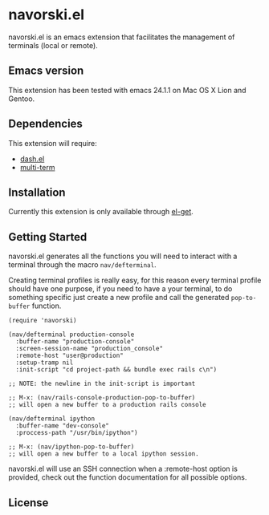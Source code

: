 # navorski.el

navorski.el is an emacs extension that facilitates the management of
terminals (local or remote).

## Emacs version

This extension has been tested with emacs 24.1.1 on Mac OS X Lion
and Gentoo.

## Dependencies

This extension will require:

* [dash.el](https://github.com/magnars/dash.el)
* [multi-term](https://github.com/emacsmirror/multi-term)

## Installation

Currently this extension is only available through [el-get](https://github.com/dimitri/el-get).

## Getting Started

navorski.el generates all the functions you will need to interact with
a terminal through the macro `nav/defterminal`.

Creating terminal profiles is really easy, for this reason every
terminal profile should have one purpose, if you need to have a
your terminal, to do something specific just create a new profile
and call the generated `pop-to-buffer` function.

```elisp
(require 'navorski)

(nav/defterminal production-console
  :buffer-name "production-console"
  :screen-session-name "production_console"
  :remote-host "user@production"
  :setup-tramp nil
  :init-script "cd project-path && bundle exec rails c\n")

;; NOTE: the newline in the init-script is important

;; M-x: (nav/rails-console-production-pop-to-buffer)
;; will open a new buffer to a production rails console

(nav/defterminal ipython
  :buffer-name "dev-console"
  :proccess-path "/usr/bin/ipython")

;; M-x: (nav/ipython-pop-to-buffer)
;; will open a new buffer to a local ipython session.
```

navorski.el will use an SSH connection when a :remote-host option
is provided, check out the function documentation for all possible
options.

## License